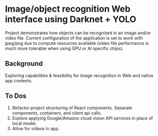 # Image/object recognition Web interface using Darknet + YOLO 

Project demonstrates how objects can be recognized in an image and/or video file. Current configuration of the application is set to work with jpeg/png due to compute resources available (video file performance is much more tolerable when using GPU or AI specific chips).

## Background

Exploring capabilities & feasibility for image recognition in Web and native app contexts. 

## To Dos

1. Refactor project structuring of React components. Separate components, containers, and client api calls.
2. Explore applying Google/Amazon cloud vision API services in place of local model.
3. Allow for videos in app.
